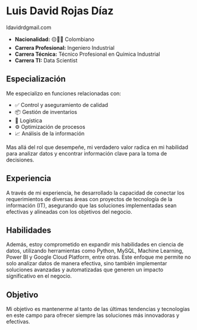 # Luis David Rojas Díaz
ldavidrdgmail.com

- **Nacionalidad:** 🟡🔵🔴 Colombiano
- **Carrera Profesional:** Ingeniero Industrial
- **Carrera Técnica:** Técnico Profesional en Química Industrial
- **Carrera TI:** Data Scientist

## Especialización

Me especializo en funciones relacionadas con:

- ✅️ Control y aseguramiento de calidad
- 📦 Gestión de inventarios
- 🚚 Logística
- ⚙️ Optimización de procesos
- 📈 Análisis de la información

Mas allá del rol que desempeñe, mi verdadero valor radica en mi habilidad para analizar datos y encontrar información clave para la toma de decisiones.

## Experiencia

A través de mi experiencia, he desarrollado la capacidad de conectar los requerimientos de diversas áreas con proyectos de tecnología de la información (IT), asegurando que las soluciones implementadas sean efectivas y alineadas con los objetivos del negocio.

## Habilidades

Además, estoy comprometido en expandir mis habilidades en ciencia de datos, utilizando herramientas como Python, MySQL, Machine Learning, Power BI y Google Cloud Platform, entre otras. Este enfoque me permite no solo analizar datos de manera efectiva, sino también implementar soluciones avanzadas y automatizadas que generen un impacto significativo en el negocio.

## Objetivo

Mi objetivo es mantenerme al tanto de las últimas tendencias y tecnologías en este campo para ofrecer siempre las soluciones más innovadoras y efectivas.

